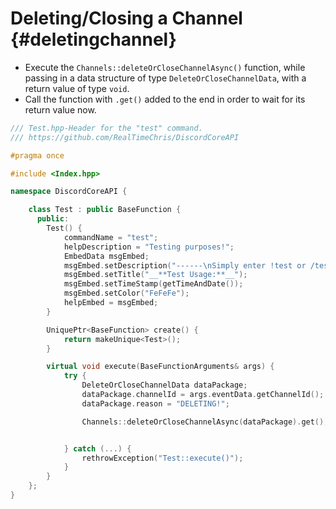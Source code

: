 Deleting/Closing a Channel {#deletingchannel}
============
- Execute the `Channels::deleteOrCloseChannelAsync()` function, while passing in a data structure of type `DeleteOrCloseChannelData`, with a return value of type `void`.
- Call the function with `.get()` added to the end in order to wait for its return value now.

```cpp
/// Test.hpp-Header for the "test" command.
/// https://github.com/RealTimeChris/DiscordCoreAPI

#pragma once

#include <Index.hpp>

namespace DiscordCoreAPI {

	class Test : public BaseFunction {
	  public:
		Test() {
			commandName = "test";
			helpDescription = "Testing purposes!";
			EmbedData msgEmbed;
			msgEmbed.setDescription("------\nSimply enter !test or /test!\n------");
			msgEmbed.setTitle("__**Test Usage:**__");
			msgEmbed.setTimeStamp(getTimeAndDate());
			msgEmbed.setColor("FeFeFe");
			helpEmbed = msgEmbed;
		}

		UniquePtr<BaseFunction> create() {
			return makeUnique<Test>();
		}

		virtual void execute(BaseFunctionArguments& args) {
			try {
				DeleteOrCloseChannelData dataPackage;
				dataPackage.channelId = args.eventData.getChannelId();
				dataPackage.reason = "DELETING!";

				Channels::deleteOrCloseChannelAsync(dataPackage).get();


			} catch (...) {
				rethrowException("Test::execute()");
			}
		}
	};
}
```
